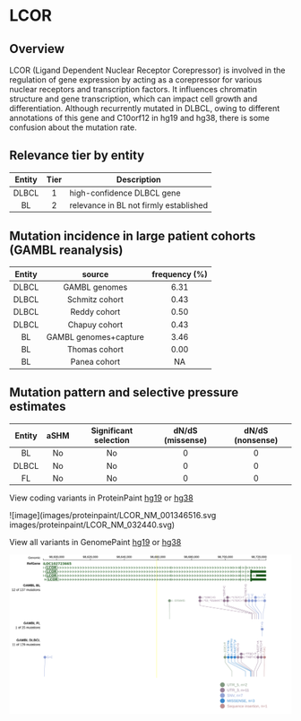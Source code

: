 # LCOR
## Overview
LCOR (Ligand Dependent Nuclear Receptor Corepressor) is involved in the regulation of gene expression by acting as a corepressor for various nuclear receptors and transcription factors. It influences chromatin structure and gene transcription, which can impact cell growth and differentiation. Although recurrently mutated in DLBCL, owing to different annotations of this gene and C10orf12 in hg19 and hg38, there is some confusion about the mutation rate. 

## Relevance tier by entity

|Entity|Tier|Description                           |
|:------:|:----:|--------------------------------------|
|DLBCL |1   |high-confidence DLBCL gene            |
|BL    |2   |relevance in BL not firmly established|


## Mutation incidence in large patient cohorts (GAMBL reanalysis)

|Entity|source               |frequency (%)|
|:------:|:---------------------:|:-------------:|
|DLBCL |GAMBL genomes        |6.31         |
|DLBCL |Schmitz cohort       |0.43         |
|DLBCL |Reddy cohort         |0.50         |
|DLBCL |Chapuy cohort        |0.43         |
|BL    |GAMBL genomes+capture|3.46         |
|BL    |Thomas cohort        |0.00         |
|BL    |Panea cohort         |  NA         |

## Mutation pattern and selective pressure estimates

|Entity|aSHM|Significant selection|dN/dS (missense)|dN/dS (nonsense)|
|:------:|:----:|:---------------------:|:----------------:|:----------------:|
|BL    |No  |No                   |0               |0               |
|DLBCL |No  |No                   |0               |0               |
|FL    |No  |No                   |0               |0               |



View coding variants in ProteinPaint [hg19](https://morinlab.github.io/LLMPP/GAMBL/LCOR_protein.html)  or [hg38](https://morinlab.github.io/LLMPP/GAMBL/LCOR_protein_hg38.html)

![image](images/proteinpaint/LCOR_NM_001346516.svg
images/proteinpaint/LCOR_NM_032440.svg)

View all variants in GenomePaint [hg19](https://morinlab.github.io/LLMPP/GAMBL/LCOR.html)  or [hg38](https://morinlab.github.io/LLMPP/GAMBL/LCOR_hg38.html)

![image](images/proteinpaint/LCOR.svg)
